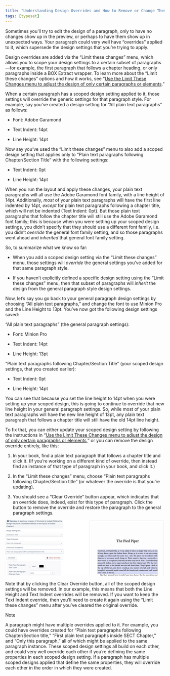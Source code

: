 ```yaml
---
title: "Understanding Design Overrides and How to Remove or Change Them"
tags: [typeset]
---
```

 
<html><body><section data-type="chapter" class="hsecchapter" data-hederis-type="hsecchapter" id="design-settings-and-inheritance" data-pi-attrs="id: design-settings-and-inheritance; data-tags: typeset;" role="doc-chapter" data-tags="typeset" data-author-name=" " data-book-title=" " title="Understanding Design Overrides and How to Remove or Change Them"><p class="hblkp" data-hederis-type="hblkp" id="pGj77NOSY">Sometimes you&#8217;ll try to edit the design of a paragraph, only to have no changes show up in the preview, or perhaps to have them show up in unexpected ways. Your paragraph could very well have &#8220;overrides&#8221; applied to it, which supersede the design settings that you&#8217;re trying to apply.</p><p class="hblkp" data-hederis-type="hblkp" id="p45B6RuDm">Design overrides are added via the &#8220;Limit these changes&#8221; menu, which allows you to scope your design settings to a certain subset of paragraphs&#8212;for example, the first paragraph that follows a chapter heading, or only paragraphs inside a BOX Extract wrapper. To learn more about the &#8220;Limit these changes&#8221; options and how it works, see &#8220;<a href="{% link _docs/selectors.md %}" data-hederis-type="hspana" id="pBziywb6S"><span class="Hyperlink" data-hederis-type="hspnspan" id="pmh4pqkor">Use the Limit These Changes menu to adjust the design of only certain paragraphs or elements</span></a>.&#8221; </p><p class="hblkp" data-hederis-type="hblkp" id="plIXIlRbP">When a certain paragraph has a scoped design setting applied to it, those settings will override the generic settings for that paragraph style. For example, say you&#8217;ve created a design setting for &#8220;All plain text paragraphs&#8221; as follows:</p><ul class="hwprbulletlist" data-hederis-type="hwprbulletlist" id="pQ6XZ8ILg"><li class="hblkuli" data-hederis-type="hblkuli" id="liZEJdAiPF"><p class="hblkuli" data-hederis-type="hblklip" id="pifArvjUK">Font: Adobe Garamond</p></li><li class="hblkuli" data-hederis-type="hblkuli" id="lidPHzuM6G"><p class="hblkuli" data-hederis-type="hblklip" id="pAbN3SWeB">Text Indent: 14pt</p></li><li class="hblkuli" data-hederis-type="hblkuli" id="liY5taPIfu"><p class="hblkuli" data-hederis-type="hblklip" id="plD16nGbS">Line Height: 14pt</p></li></ul><p class="hblkp" data-hederis-type="hblkp" id="pVvPzJaV6">Now say you&#8217;ve used the &#8220;Limit these changes&#8221; menu to also add a scoped design setting that applies only to &#8220;Plain text paragraphs following Chapter/Section Title&#8221; with the following settings:</p><ul class="hwprbulletlist" data-hederis-type="hwprbulletlist" id="p0ywGd5tp"><li class="hblkuli" data-hederis-type="hblkuli" id="liXIrlAPdc"><p class="hblkuli" data-hederis-type="hblklip" id="pBpEFTaBa">Text Indent: 0pt</p></li><li class="hblkuli" data-hederis-type="hblkuli" id="liG6gqneRN"><p class="hblkuli" data-hederis-type="hblklip" id="pCYIKcd5L">Line Height: 14pt</p></li></ul><p class="hblkp" data-hederis-type="hblkp" id="pVd2ozyWM">When you run the layout and apply these changes, your plain text paragraphs will all use the Adobe Garamond font family, with a line height of 14pt. Additionally, <em data-hederis-type="hspanem" id="pbGDrBZOx">most</em> of your plain text paragraphs will have the first line indented by 14pt, <em class="hspanem" data-hederis-type="hspanem" id="pziOsg5py">except</em> for plain text paragraphs following a chapter title, which will not be indented (Text Indent: 0pt). But those plain text paragraphs that follow the chapter title will still use the Adobe Garamond font family; this is because when you were setting up your scoped design settings, you didn&#8217;t specify that they should use a different font family, i.e. you didn&#8217;t <em class="hspanem" data-hederis-type="hspanem" id="pYSCHzE2x">override</em> the general font family setting, and so those paragraphs went ahead and <em class="hspanem" data-hederis-type="hspanem" id="pl2e7RgdW">inherited</em> that general font family setting.</p><p class="hblkp" data-hederis-type="hblkp" id="pnYxZXl3g">So, to summarize what we know so far: </p><ul class="hwprbulletlist" data-hederis-type="hwprbulletlist" id="pp7gcTmLj"><li class="hblkuli" data-hederis-type="hblkuli" id="li61zS7fY6"><p class="hblkuli" data-hederis-type="hblklip" id="pWtpbS4aP">When you add a scoped design setting via the &#8220;Limit these changes&#8221; menu, those settings will <em class="hspanem" data-hederis-type="hspanem" id="prmWdk5DE">override</em> the general settings you&#8217;ve added for that same paragraph style.</p></li><li class="hblkuli" data-hederis-type="hblkuli" id="libOibzAms"><p class="hblkuli" data-hederis-type="hblklip" id="pBjwd1A6K">If you haven&#8217;t explicitly defined a specific design setting using the &#8220;Limit these changes&#8221; menu, then that subset of paragraphs will <em class="hspanem" data-hederis-type="hspanem" id="psfXkZVll">inherit</em> the design from the general paragraph style design settings.</p></li></ul><p class="hblkp" data-hederis-type="hblkp" id="plX6nxFSl">Now, let&#8217;s say you go back to your general paragraph design settings by choosing &#8220;All plain text paragraphs,&#8221; and change the font to use Minion Pro and the Line Height to 13pt. You&#8217;ve now got the following design settings saved:</p><p class="hblkp" data-hederis-type="hblkp" id="pL6TWSsIF">&#8220;All plain text paragraphs&#8221; (the general paragraph settings):</p><ul class="hwprbulletlist" data-hederis-type="hwprbulletlist" id="pr3fj89Xb"><li class="hblkuli" data-hederis-type="hblkuli" id="liL2IozyxR"><p class="hblkuli" data-hederis-type="hblklip" id="pamCmZfo3">Font: Minion Pro</p></li><li class="hblkuli" data-hederis-type="hblkuli" id="liSW6hOMcc"><p class="hblkuli" data-hederis-type="hblklip" id="pq6JuE7iA">Text Indent: 14pt</p></li><li class="hblkuli" data-hederis-type="hblkuli" id="ligHUEdzbM"><p class="hblkuli" data-hederis-type="hblklip" id="pIrgICqaq">Line Height: 13pt</p></li></ul><p class="hblkp" data-hederis-type="hblkp" id="pFJXdYlLq">&#8220;Plain text paragraphs following Chapter/Section Title&#8221; (your scoped design settings, that you created earlier):</p><ul class="hwprbulletlist" data-hederis-type="hwprbulletlist" id="pVEEV7GDq"><li class="hblkuli" data-hederis-type="hblkuli" id="linuXYwcQ1"><p class="hblkuli" data-hederis-type="hblklip" id="po7xpyuwC">Text Indent: 0pt</p></li><li class="hblkuli" data-hederis-type="hblkuli" id="liKU3wRlS9"><p class="hblkuli" data-hederis-type="hblklip" id="pkYM1EM8c">Line Height: 14pt</p></li></ul><p class="hblkp" data-hederis-type="hblkp" id="pjoyJxMPQ">You can see that because you set the line height to 14pt when you were setting up your scoped design, this is going to continue to override that new line height in your general paragraph settings. So, while most of your plain text paragraphs will have the new line height of 13pt, any plain text paragraph that follows a chapter title will still have the old 14pt line height.</p><p class="hblkp" data-hederis-type="hblkp" id="pZAhu7MLt">To fix that, you can either update your scoped design setting by following the instructions in &#8220;<a href="{% link _docs/selectors.md %}" data-hederis-type="hspana" id="pXJF5kl44"><span class="Hyperlink" data-hederis-type="hspnspan" id="pmzzHxQCm">Use the Limit These Changes menu to adjust the design of only certain paragraphs or elements</span></a>,&#8221; or you can remove the design override entirely, like this:</p><ol class="hwprnumlist" data-hederis-type="hwprnumlist" id="p5VUflE1k"><li class="hblkoli" data-hederis-type="hblkoli" id="liUiaG9gFa"><p class="hblkoli" data-hederis-type="hblklip" id="pVu0SWdI9">In your book, find a plain text paragraph that follows a chapter title and click it. (If you&#8217;re working on a different kind of override, then instead find an instance of that type of paragraph in your book, and click it.)</p></li><li class="hblkoli" data-hederis-type="hblkoli" id="li4fM2ulG6"><p class="hblkoli" data-hederis-type="hblklip" id="p4YsSwFYL">In the &#8220;Limit these changes&#8221; menu, choose &#8220;Plain text paragraphs following Chapter/Section title&#8221; (or whatever the override is that you&#8217;re updating).</p></li><li class="hblkoli" data-hederis-type="hblkoli" id="lix1NqjNC5"><p class="hblkoli" data-hederis-type="hblklip" id="pJcYsA1Lu">You should see a &#8220;Clear Override&#8221; button appear, which indicates that an override does, indeed, exist for this type of paragraph. Click the button to remove the override and restore the paragraph to the general paragraph settings.</p></li></ol><img data-hederis-type="hblkimg" class="hblkimg" id="pX9Aeg2bM" src="/images/override1.png" data-img-src="/images/override1.png"/><p class="hblkp" data-hederis-type="hblkp" id="p0ZcNrpzT">Note that by clicking the Clear Override button, all of the scoped design settings will be removed. In our example, this means that both the Line Height and Text Indent overrides will be removed. If you want to keep the Text Indent override, then you&#8217;ll need to create it again using the &#8220;Limit these changes&#8221; menu after you&#8217;ve cleared the original override. </p><aside class="hwprbox box" data-hederis-type="hwprbox" id="pr3EM0L09" data-type="sidebar"><p class="hblktype" data-hederis-type="hblktype" id="pDUTm5cZm">Note</p><p class="hblkp" data-hederis-type="hblkp" id="pZUAXnGop">A paragraph might have multiple overrides applied to it. For example, you could have overrides created for &#8220;Plain text paragraphs following Chapter/Section title,&#8221; &#8220;First plain text paragraphs inside SECT Chapter,&#8221; and &#8220;Only this paragraph,&#8221; all of which might be applied to the same paragraph instance. These scoped design settings all build on each other, and could very well override each other if you&#8217;re defining the same properties in each scoped design setting. If a paragraph has multiple scoped designs applied that define the same properties, they will override each other in the order in which they were created.</p></aside></section></body></html>
